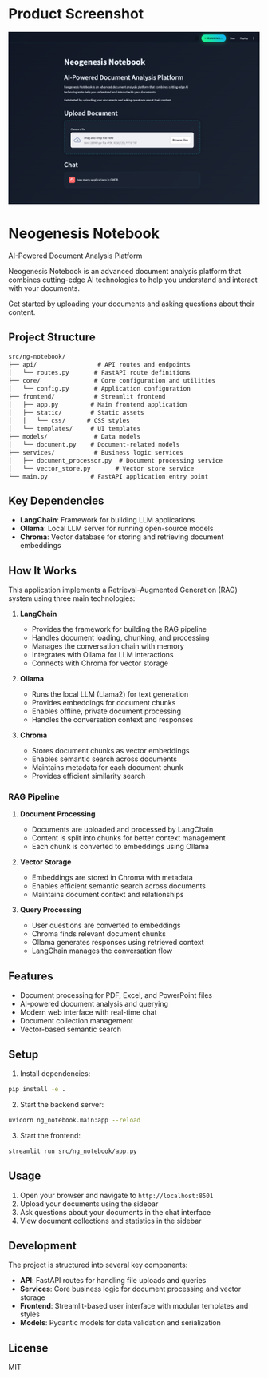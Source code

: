# Product Screenshot

![Neogenesis Notebook Screenshot](./sample.png)

# Neogenesis Notebook

AI-Powered Document Analysis Platform

Neogenesis Notebook is an advanced document analysis platform that combines cutting-edge AI technologies to help you understand and interact with your documents.

Get started by uploading your documents and asking questions about their content.

## Project Structure

```
src/ng-notebook/
├── api/                 # API routes and endpoints
│   └── routes.py       # FastAPI route definitions
├── core/               # Core configuration and utilities
│   └── config.py       # Application configuration
├── frontend/           # Streamlit frontend
│   ├── app.py         # Main frontend application
│   ├── static/        # Static assets
│   │   └── css/      # CSS styles
│   └── templates/     # UI templates
├── models/             # Data models
│   └── document.py    # Document-related models
├── services/           # Business logic services
│   ├── document_processor.py  # Document processing service
│   └── vector_store.py       # Vector store service
└── main.py            # FastAPI application entry point
```

## Key Dependencies

- **LangChain**: Framework for building LLM applications
- **Ollama**: Local LLM server for running open-source models
- **Chroma**: Vector database for storing and retrieving document embeddings

## How It Works

This application implements a Retrieval-Augmented Generation (RAG) system using three main technologies:

1. **LangChain**
   - Provides the framework for building the RAG pipeline
   - Handles document loading, chunking, and processing
   - Manages the conversation chain with memory
   - Integrates with Ollama for LLM interactions
   - Connects with Chroma for vector storage

2. **Ollama**
   - Runs the local LLM (Llama2) for text generation
   - Provides embeddings for document chunks
   - Enables offline, private document processing
   - Handles the conversation context and responses

3. **Chroma**
   - Stores document chunks as vector embeddings
   - Enables semantic search across documents
   - Maintains metadata for each document chunk
   - Provides efficient similarity search

### RAG Pipeline

1. **Document Processing**
   - Documents are uploaded and processed by LangChain
   - Content is split into chunks for better context management
   - Each chunk is converted to embeddings using Ollama

2. **Vector Storage**
   - Embeddings are stored in Chroma with metadata
   - Enables efficient semantic search across documents
   - Maintains document context and relationships

3. **Query Processing**
   - User questions are converted to embeddings
   - Chroma finds relevant document chunks
   - Ollama generates responses using retrieved context
   - LangChain manages the conversation flow

## Features

- Document processing for PDF, Excel, and PowerPoint files
- AI-powered document analysis and querying
- Modern web interface with real-time chat
- Document collection management
- Vector-based semantic search

## Setup

1. Install dependencies:
```bash
pip install -e .
```

2. Start the backend server:
```bash
uvicorn ng_notebook.main:app --reload
```

3. Start the frontend:
```bash
streamlit run src/ng_notebook/app.py
```

## Usage

1. Open your browser and navigate to `http://localhost:8501`
2. Upload your documents using the sidebar
3. Ask questions about your documents in the chat interface
4. View document collections and statistics in the sidebar

## Development

The project is structured into several key components:

- **API**: FastAPI routes for handling file uploads and queries
- **Services**: Core business logic for document processing and vector storage
- **Frontend**: Streamlit-based user interface with modular templates and styles
- **Models**: Pydantic models for data validation and serialization

## License

MIT 